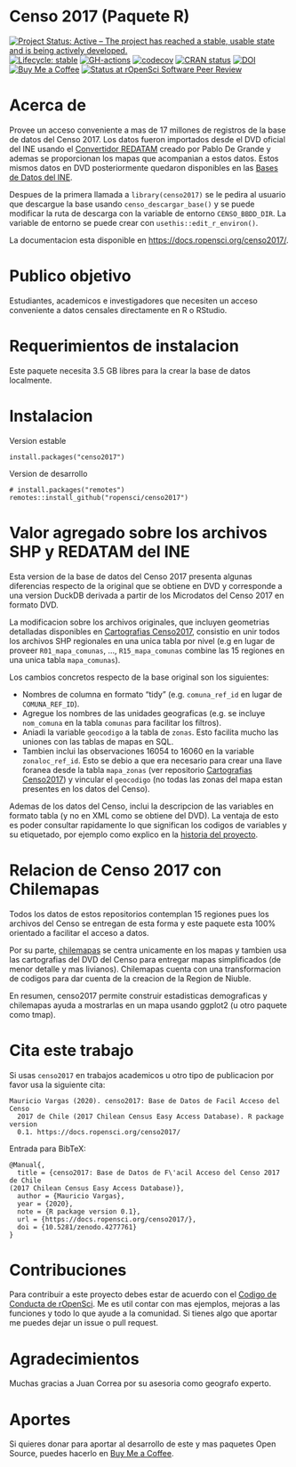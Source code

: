 
<!-- README.md is generated from README.Rmd. Please edit that file -->

# Censo 2017 (Paquete R)

<!-- badges: start -->

[![Project Status: Active – The project has reached a stable, usable
state and is being actively
developed.](https://lifecycle.r-lib.org/articles/figures/lifecycle-stable.svg)](https://lifecycle.r-lib.org/articles/stages.html#stable-1)
[![Lifecycle:
stable](https://img.shields.io/badge/lifecycle-maturing-blue.svg)](https://www.tidyverse.org/lifecycle/#stable)
[![GH-actions](https://github.com/ropensci/censo2017/workflows/R-CMD-check/badge.svg)](https://github.com/ropensci/censo2017/actions)
[![codecov](https://codecov.io/gh/ropensci/censo2017/branch/main/graph/badge.svg?token=XI59cmGd15)](https://codecov.io/gh/ropensci/censo2017)
[![CRAN
status](https://www.r-pkg.org/badges/version/censo2017)](https://CRAN.R-project.org/package=censo2017)
[![DOI](https://zenodo.org/badge/DOI/10.5281/zenodo.4277761.svg)](https://doi.org/10.5281/zenodo.4277761)
[![Buy Me a
Coffee](https://img.shields.io/badge/buymeacoffee-pacha-yellow)](https://www.buymeacoffee.com/pacha?via=github)
[![Status at rOpenSci Software Peer
Review](https://badges.ropensci.org/414_status.svg)](https://github.com/ropensci/software-review/issues/414)
<!-- badges: end -->

# Acerca de

Provee un acceso conveniente a mas de 17 millones de registros de la
base de datos del Censo 2017. Los datos fueron importados desde el DVD
oficial del INE usando el [Convertidor
REDATAM](https://github.com/discontinuos/redatam-converter/) creado por
Pablo De Grande y ademas se proporcionan los mapas que acompanian a
estos datos. Estos mismos datos en DVD posteriormente quedaron
disponibles en las [Bases de Datos del
INE](https://www.ine.cl/estadisticas/sociales/censos-de-poblacion-y-vivienda/poblacion-y-vivienda).

Despues de la primera llamada a `library(censo2017)` se le pedira al
usuario que descargue la base usando `censo_descargar_base()` y se puede
modificar la ruta de descarga con la variable de entorno
`CENSO_BBDD_DIR`. La variable de entorno se puede crear con
`usethis::edit_r_environ()`.

La documentacion esta disponible en
<https://docs.ropensci.org/censo2017/>.

# Publico objetivo

Estudiantes, academicos e investigadores que necesiten un acceso
conveniente a datos censales directamente en R o RStudio.

# Requerimientos de instalacion

Este paquete necesita 3.5 GB libres para la crear la base de datos
localmente.

# Instalacion

Version estable

    install.packages("censo2017")

Version de desarrollo

    # install.packages("remotes")
    remotes::install_github("ropensci/censo2017")

# Valor agregado sobre los archivos SHP y REDATAM del INE

Esta version de la base de datos del Censo 2017 presenta algunas
diferencias respecto de la original que se obtiene en DVD y corresponde
a una version DuckDB derivada a partir de los Microdatos del Censo 2017
en formato DVD.

La modificacion sobre los archivos originales, que incluyen geometrias
detalladas disponibles en [Cartografias
Censo2017](https://github.com/ropensci/censo2017-cartografias),
consistio en unir todos los archivos SHP regionales en una unica tabla
por nivel (e.g en lugar de proveer `R01_mapa_comunas`, …,
`R15_mapa_comunas` combine las 15 regiones en una unica tabla
`mapa_comunas`).

Los cambios concretos respecto de la base original son los siguientes:

-   Nombres de columna en formato “tidy” (e.g. `comuna_ref_id` en lugar
    de `COMUNA_REF_ID`).
-   Agregue los nombres de las unidades geograficas (e.g. se incluye
    `nom_comuna` en la tabla `comunas` para facilitar los filtros).
-   Aniadi la variable `geocodigo` a la tabla de `zonas`. Esto facilita
    mucho las uniones con las tablas de mapas en SQL.
-   Tambien inclui las observaciones 16054 to 16060 en la variable
    `zonaloc_ref_id`. Esto se debio a que era necesario para crear una
    llave foranea desde la tabla `mapa_zonas` (ver repositorio
    [Cartografias
    Censo2017](https://github.com/ropensci/censo2017-cartografias)) y
    vincular el `geocodigo` (no todas las zonas del mapa estan presentes
    en los datos del Censo).

Ademas de los datos del Censo, inclui la descripcion de las variables en
formato tabla (y no en XML como se obtiene del DVD). La ventaja de esto
es poder consultar rapidamente lo que significan los codigos de
variables y su etiquetado, por ejemplo como explico en la 
[historia del proyecto]([https://github.com/pachadotdev/censo2017/blob/main/vignettes/censo2017.Rmd](https://ropensci.org/blog/2021/07/27/censo2017-es/)).

# Relacion de Censo 2017 con Chilemapas

Todos los datos de estos repositorios contemplan 15 regiones pues los
archivos del Censo se entregan de esta forma y este paquete esta 100%
orientado a facilitar el acceso a datos.

Por su parte, [chilemapas](https://docs.ropensci.org/censo2017) se
centra unicamente en los mapas y tambien usa las cartografias del DVD
del Censo para entregar mapas simplificados (de menor detalle y mas
livianos). Chilemapas cuenta con una transformacion de codigos para dar
cuenta de la creacion de la Region de Niuble.

En resumen, censo2017 permite construir estadisticas demograficas y
chilemapas ayuda a mostrarlas en un mapa usando ggplot2 (u otro paquete
como tmap).

# Cita este trabajo

Si usas `censo2017` en trabajos academicos u otro tipo de publicacion
por favor usa la siguiente cita:

    Mauricio Vargas (2020). censo2017: Base de Datos de Facil Acceso del Censo
      2017 de Chile (2017 Chilean Census Easy Access Database). R package version
      0.1. https://docs.ropensci.org/censo2017/

Entrada para BibTeX:

    @Manual{,
      title = {censo2017: Base de Datos de F\'acil Acceso del Censo 2017 de Chile
    (2017 Chilean Census Easy Access Database)},
      author = {Mauricio Vargas},
      year = {2020},
      note = {R package version 0.1},
      url = {https://docs.ropensci.org/censo2017/},
      doi = {10.5281/zenodo.4277761}
    }

# Contribuciones

Para contribuir a este proyecto debes estar de acuerdo con el [Codigo de
Conducta de rOpenSci](https://ropensci.org/code-of-conduct/). Me es util
contar con mas ejemplos, mejoras a las funciones y todo lo que ayude a
la comunidad. Si tienes algo que aportar me puedes dejar un issue o pull
request.

# Agradecimientos

Muchas gracias a Juan Correa por su asesoria como geografo experto.

# Aportes

Si quieres donar para aportar al desarrollo de este y mas paquetes Open
Source, puedes hacerlo en [Buy Me a
Coffee](https://www.buymeacoffee.com/pacha/).

